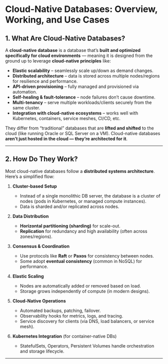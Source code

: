 # Cloud-Native Databases: Overview, Working, and Use Cases

## 1. What Are Cloud-Native Databases?
A **cloud-native database** is a database that’s **built and optimized specifically for cloud environments** — meaning it is designed from the ground up to leverage **cloud-native principles** like:

- **Elastic scalability** – seamlessly scale up/down as demand changes.
- **Distributed architecture** – data is stored across multiple nodes/regions for resilience and performance.
- **API-driven provisioning** – fully managed and provisioned via automation.
- **Self-healing & fault-tolerance** – node failures don’t cause downtime.
- **Multi-tenancy** – serve multiple workloads/clients securely from the same cluster.
- **Integration with cloud-native ecosystems** – works well with Kubernetes, containers, service meshes, CI/CD, etc.

They differ from “traditional” databases that are **lifted and shifted** to the cloud (like running Oracle or SQL Server on a VM). Cloud-native databases **aren’t just hosted in the cloud — they’re architected for it**.

---

## 2. How Do They Work?

Most cloud-native databases follow a **distributed systems architecture**. Here’s a simplified flow:

1. **Cluster-based Setup**  
   - Instead of a single monolithic DB server, the database is a cluster of nodes (pods in Kubernetes, or managed compute instances).  
   - Data is sharded and/or replicated across nodes.

2. **Data Distribution**  
   - **Horizontal partitioning (sharding)** for scale-out.  
   - **Replication** for redundancy and high availability (often across zones/regions).

3. **Consensus & Coordination**  
   - Use protocols like **Raft** or **Paxos** for consistency between nodes.  
   - Some adopt **eventual consistency** (common in NoSQL) for performance.

4. **Elastic Scaling**  
   - Nodes are automatically added or removed based on load.  
   - Storage grows independently of compute (in modern designs).

5. **Cloud-Native Operations**  
   - Automated backups, patching, failover.  
   - Observability hooks for metrics, logs, and tracing.  
   - Service discovery for clients (via DNS, load balancers, or service mesh).

6. **Kubernetes Integration** (for container-native DBs)  
   - StatefulSets, Operators, Persistent Volumes handle orchestration and storage lifecycle.

---